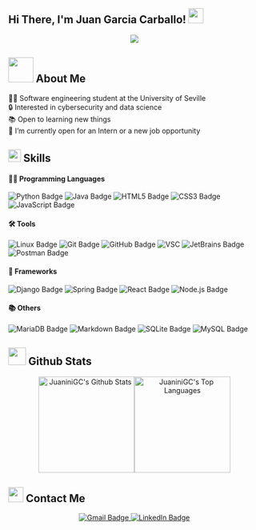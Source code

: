 <h2> Hi There, I'm Juan Garcia Carballo! <img src="https://github.com/abdoachhoubi/abdoachhoubi/blob/main/gifs/Hi.gif" width="30"></h2>
<div align="center">
  <a href="https://git.io/typing-svg">
    <img src="https://readme-typing-svg.demolab.com/?lines=Hi,+I'm+JuaniniGC;Software+engineering+student;Open+to+learning+new+things;&center=true&width=500&height=50&color=52FABD">
  </a>
</div>

## <picture><img src = "https://github.com/7oSkaaa/7oSkaaa/blob/main/Images/about_me.gif?raw=true" width = 50px></picture><b> About Me</b>
👨‍💻 Software engineering student at the University of Seville  
🔒 Interested in cybersecurity and data science  
📚 Open to learning new things  
🚀 I’m currently open for an Intern or a new job opportunity  

## <img src="https://media2.giphy.com/media/QssGEmpkyEOhBCb7e1/giphy.gif?cid=ecf05e47a0n3gi1bfqntqmob8g9aid1oyj2wr3ds3mg700bl&rid=giphy.gif" width ="25"><b> Skills</b>
<h4>👨‍💻 Programming Languages</h4>
<p>
  <img src="https://img.shields.io/badge/Python-3776AB?logo=python&logoColor=fff&style=for-the-badge" alt="Python Badge">
  <img src="https://img.shields.io/badge/Java-%23ED8B00.svg?logo=openjdk&logoColor=fff&style=for-the-badge" alt="Java Badge">
  <img src="https://img.shields.io/badge/HTML5-E34F26?logo=html5&logoColor=fff&style=for-the-badge" alt="HTML5 Badge">
  <img src="https://img.shields.io/badge/CSS3-1572B6?logo=css3&logoColor=fff&style=for-the-badge" alt="CSS3 Badge">
  <img src="https://img.shields.io/badge/JavaScript-F7DF1E?logo=javascript&logoColor=000&style=for-the-badge" alt="JavaScript Badge">
</p>

<h4>🛠️ Tools</h4>
<p>
  <img src="https://img.shields.io/badge/Linux-FCC624?logo=linux&logoColor=000&style=for-the-badge" alt="Linux Badge">
  <img src="https://img.shields.io/badge/Git-F05032?logo=git&logoColor=fff&style=for-the-badge" alt="Git Badge">
  <img src="https://img.shields.io/badge/GitHub-181717?logo=github&logoColor=fff&style=for-the-badge" alt="GitHub Badge">
  <img src="https://custom-icon-badges.demolab.com/badge/Visual%20Studio%20Code-0078d7.svg?logo=vsc&logoColor=fff&style=for-the-badge" alt="VSC">
  <img src="https://img.shields.io/badge/JetBrains-000?logo=jetbrains&logoColor=fff&style=for-the-badge" alt="JetBrains Badge">
  <img src="https://img.shields.io/badge/Postman-FF6C37?logo=postman&logoColor=fff&style=for-the-badge" alt="Postman Badge">
</p>

<h4>🚀 Frameworks</h4>
<p>
  <img src="https://img.shields.io/badge/Django-092E20?logo=django&logoColor=fff&style=for-the-badge" alt="Django Badge">
  <img src="https://img.shields.io/badge/Spring-6DB33F?logo=spring&logoColor=fff&style=for-the-badge" alt="Spring Badge">
  <img src="https://img.shields.io/badge/React-61DAFB?logo=react&logoColor=000&style=for-the-badge" alt="React Badge">
  <img src="https://img.shields.io/badge/Node.js-5FA04E?logo=nodedotjs&logoColor=fff&style=for-the-badge" alt="Node.js Badge">
</p>


<h4>📚 Others</h4>
<p>
  <img src="https://img.shields.io/badge/MariaDB-003545?logo=mariadb&logoColor=fff&style=for-the-badge" alt="MariaDB Badge">
  <img src="https://img.shields.io/badge/Markdown-000000?style=for-the-badge&logo=markdown&logoColor=white" alt="Markdown Badge">
  <img src="https://img.shields.io/badge/SQLite-003B57?logo=sqlite&logoColor=fff&style=for-the-badge" alt="SQLite Badge">
  <img src="https://img.shields.io/badge/MySQL-4479A1?logo=mysql&logoColor=fff&style=for-the-badge" alt="MySQL Badge">
</p>

## <img src="https://media.giphy.com/media/iY8CRBdQXODJSCERIr/giphy.gif" width="35"><b> Github Stats </b>
<div align="center">
<img alt="JuaniniGC's Github Stats" src="https://github-readme-stats.vercel.app/api/?username=JuaniniGC&show_icons=true&include_all_commits=true&count_private=true&theme=react&hide_border=true&bg_color=1F222E&title_color=52FABD&icon_color=F8D866" height="192px"/><img alt="JuaniniGC's Top Languages" src="https://github-readme-stats.vercel.app/api/top-langs/?username=JuaniniGC&langs_count=8&layout=compact&theme=react&hide_border=true&bg_color=1F222E&title_color=52FABD&icon_color=F8D866" height="192px"/>
</div>


## <img src="https://github.com/abdoachhoubi/abdoachhoubi/blob/main/gifs/Hi.gif" width="30"><b> Contact Me</b>
<div align="center">
  <a href="mailto:juangarciacarballo@gmail.com">
    <img src="https://img.shields.io/badge/Gmail-D14836?logo=gmail&logoColor=white&style=for-the-badge" alt="Gmail Badge">
  </a>
  <a href="https://www.linkedin.com/in/juan-garc%C3%ADa-carballo-3245622bb/">
    <img src="https://img.shields.io/badge/LinkedIn-0077B5?logo=linkedin&logoColor=white&style=for-the-badge" alt="LinkedIn Badge">
  </a>
</div>
